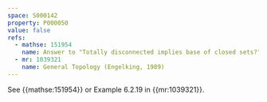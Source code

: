 ```yaml
---
space: S000142
property: P000050
value: false
refs:
  - mathse: 151954
    name: Answer to "Totally disconnected implies base of closed sets?"
  - mr: 1039321
    name: General Topology (Engelking, 1989)
---
```


See {{mathse:151954}} or Example 6.2.19 in {{mr:1039321}}.
